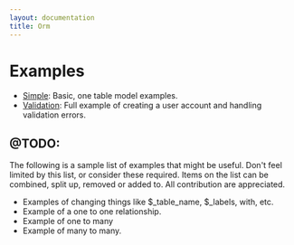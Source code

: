 ```yaml
---
layout: documentation
title: Orm
---
```

# Examples

- [Simple](/documentation/orm/examples/simple): Basic, one table model examples.
- [Validation](/documentation/orm/examples/validation): Full example of creating a user account and handling validation errors.

## @TODO:

The following is a sample list of examples that might be useful.  Don't feel limited by this list, or consider these required.  Items on the list can be combined, split up, removed or added to.  All contribution are appreciated.

- Examples of changing things like $_table_name, $_labels, with, etc.
- Example of a one to one relationship.
- Example of one to many
- Example of many to many.

